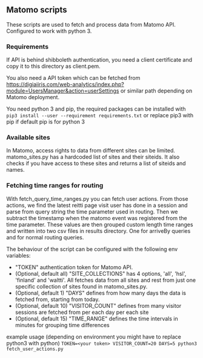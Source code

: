 ## Matomo scripts

These scripts are used to fetch and process data from Matomo API. Configured to work with python 3.

### Requirements

If API is behind shibboleth authentication, you need a client certificate and copy it to this directory as client.pem.

You also need a API token which can be fetched from https://digiaiiris.com/web-analytics/index.php?module=UsersManager&action=userSettings or similar path depending on Matomo deployment.

You need python 3 and pip, the required packages can be installed with `pip3 install --user --requirement requirements.txt` or replace pip3 with pip if default pip is for python 3

### Available sites

In Matomo, access rights to data from different sites can be limited. matomo_sites.py has a hardcoded list of sites and their siteids. It also checks if you have access to these sites and returns a list of siteids and names.

### Fetching time ranges for routing

With fetch_query_time_ranges.py you can fetch user actions. From those actions, we find the latest reitti page visit user has done in a session and parse from query string the time parameter used in routing. Then we subtract the timestamp when the matomo event was registered from the time parameter. These values are then grouped custom length time ranges and written into two csv files in results directory. One for arriveBy queries and for normal routing queries.

The behaviour of the script can be configured with the following env variables:

* "TOKEN" authentication token for Matomo API.
* (Optional, default all) "SITE_COLLECTIONS" has 4 options, 'all', 'hsl', 'finland' and 'waltti'. All fetches data from all sites and rest from just one specific collection of sites found in matomo_sites.py.
* (Optional, default 1) "DAYS" defines from how many days the data is fetched from, starting from today.
* (Optional, default 10) "VISITOR_COUNT" defines from many visitor sessions are fetched from per each day per each site
* (Optional, default 15) "TIME_RANGE" defines the time intervals in minutes for grouping time differences

example usage (depending on environment you might have to replace python3 with python)
`TOKEN=<your token> VISITOR_COUNT=20 DAYS=5 python3 fetch_user_actions.py`
